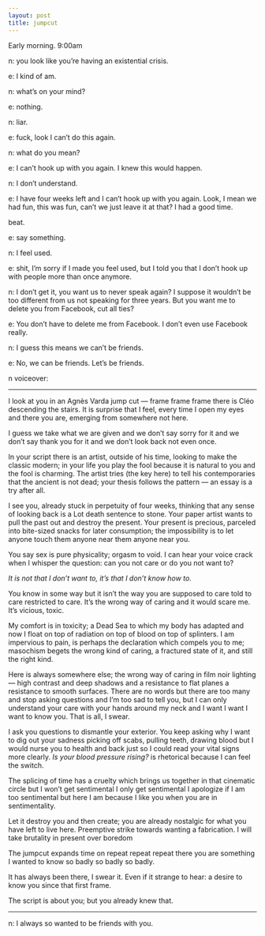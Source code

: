 ```yaml
---
layout: post
title: jumpcut
---
```


Early morning. 9:00am

n: you look like you’re having an existential crisis.

e: I kind of am.

n: what’s on your mind?

e: nothing.

n: liar.

e: fuck, look I can’t do this again.

n: what do you mean?

e: I can’t hook up with you again. I knew this would happen.

n: I don’t understand.

e: I have four weeks left and I can’t hook up with you again. Look, I mean we had fun, this was fun, can’t we just leave it at that? I had a good time. 

beat.

e: say something.

n: I feel used.

e: shit, I’m sorry if I made you feel used, but I told you that I don’t hook up with people more than once anymore.

n: I don’t get it, you want us to never speak again? I suppose it wouldn’t be too different from us not speaking for three years. But you want me to delete you from Facebook, cut all ties?

e: You don’t have to delete me from Facebook. I don’t even use Facebook really.

n: I guess this means we can’t be friends.

e: No, we can be friends. Let’s be friends.

n voiceover:

***

I look at you in an Agnès Varda jump cut — frame frame frame there is Cléo descending the stairs. It is surprise that I feel, every time I open my eyes and there you are, emerging from somewhere not here. 

I guess we take what we are given and we don’t say sorry for it and we don’t say thank you for it and we don’t look back not even once.

In your script there is an artist, outside of his time, looking to make the classic modern; in your life you play the fool because it is natural to you and the fool is charming. The artist tries (the key here) to tell his contemporaries that the ancient is not dead; your thesis follows the pattern — an essay is a try after all.

I see you, already stuck in perpetuity of four weeks, thinking that any sense of looking back is a Lot death sentence to stone. Your paper artist wants to pull the past out and destroy the present. Your present is precious, parceled into bite-sized snacks for later consumption; the impossibility is to let anyone touch them anyone near them anyone near you.

You say sex is pure physicality; orgasm to void. I can hear your voice crack when I whisper the question: can you not care or do you not want to? 

*It is not that I don’t want to, it’s that I don’t know how to.*

You know in some way but it isn’t the way you are supposed to care told to care restricted to care. It’s the wrong way of caring and it would scare me. It’s vicious, toxic.

My comfort is in toxicity; a Dead Sea to which my body has adapted and now I float on top of radiation on top of blood on top of splinters. I am impervious to pain, is perhaps the declaration which compels you to me; masochism begets the wrong kind of caring, a fractured state of it, and still the right kind.

Here is always somewhere else; the wrong way of caring in film noir lighting — high contrast and deep shadows and a resistance to flat planes a resistance to smooth surfaces. There are no words but there are too many and stop asking questions and I’m too sad to tell you, but I can only understand your care with your hands around my neck and I want I want I want to know you. That is all, I swear. 

I ask you questions to dismantle your exterior. You keep asking why I want to dig out your sadness picking off scabs, pulling teeth, drawing blood but I would nurse you to health and back just so I could read your vital signs more clearly. *Is your blood pressure rising?* is rhetorical because I can feel the switch.

The splicing of time has a cruelty which brings us together in that cinematic circle but I won’t get sentimental I only get sentimental I apologize if I am too sentimental but here I am because I like you when you are in sentimentality.

Let it destroy you and then create; you are already nostalgic for what you have left to live here. Preemptive strike towards wanting a fabrication. I will take brutality in present over boredom

The jumpcut expands time on repeat repeat repeat there you are something I wanted to know so badly so badly so badly. 

It has always been there, I swear it. Even if it strange to hear: a desire to know you since that first  frame. 

The script is about you; but you already knew that.

***

n: I always so wanted to be friends with you.
